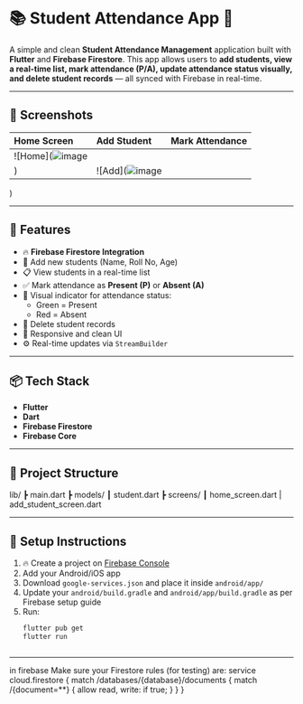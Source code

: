# 📚 Student Attendance App 📱

A simple and clean **Student Attendance Management** application built with **Flutter** and **Firebase Firestore**. This app allows users to **add students, view a real-time list, mark attendance (P/A), update attendance status visually, and delete student records** — all synced with Firebase in real-time.

---

## 📸 Screenshots

| Home Screen | Add Student | Mark Attendance |
|:------------|:------------|:------------|
| ![Home](![image](https://github.com/user-attachments/assets/d05403f0-9f50-4313-b225-5b8b07376106)
) | ![Add](![image](https://github.com/user-attachments/assets/b03472c8-12cf-41b6-9f19-3063f4780e85)
) 

---

## 🚀 Features

- 🔥 **Firebase Firestore Integration**
- 📖 Add new students (Name, Roll No, Age)
- 📋 View students in a real-time list
- ✅ Mark attendance as **Present (P)** or **Absent (A)**
- 🎨 Visual indicator for attendance status:
  - Green = Present
  - Red = Absent
- 📝 Delete student records
- 📱 Responsive and clean UI
- ⚙️ Real-time updates via `StreamBuilder`

---

## 📦 Tech Stack

- **Flutter**
- **Dart**
- **Firebase Firestore**
- **Firebase Core**

---

## 📂 Project Structure
lib/ 
┣ main.dart 
┣ models/ ┃  student.dart 
┣ screens/ ┃ home_screen.dart |  add_student_screen.dart


---

## 🔧 Setup Instructions

1. 🔥 Create a project on [Firebase Console](https://console.firebase.google.com/)
2. Add your Android/iOS app
3. Download `google-services.json` and place it inside `android/app/`
4. Update your `android/build.gradle` and `android/app/build.gradle` as per Firebase setup guide
5. Run:
   ```bash
   flutter pub get
   flutter run



---
in firebase Make sure your Firestore rules (for testing) are:
service cloud.firestore {
  match /databases/{database}/documents {
    match /{document=**} {
      allow read, write: if true;
    }
  }
}


